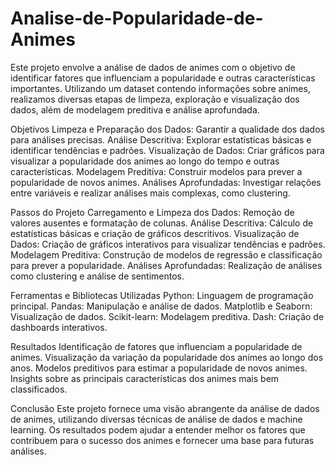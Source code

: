 # Analise-de-Popularidade-de-Animes

Este projeto envolve a análise de dados de animes com o objetivo de identificar fatores que influenciam a popularidade e outras características importantes. Utilizando um dataset contendo informações sobre animes, realizamos diversas etapas de limpeza, exploração e visualização dos dados, além de modelagem preditiva e análise aprofundada.

Objetivos
Limpeza e Preparação dos Dados: Garantir a qualidade dos dados para análises precisas.
Análise Descritiva: Explorar estatísticas básicas e identificar tendências e padrões.
Visualização de Dados: Criar gráficos para visualizar a popularidade dos animes ao longo do tempo e outras características.
Modelagem Preditiva: Construir modelos para prever a popularidade de novos animes.
Análises Aprofundadas: Investigar relações entre variáveis e realizar análises mais complexas, como clustering.

Passos do Projeto
Carregamento e Limpeza dos Dados:
Remoção de valores ausentes e formatação de colunas.
Análise Descritiva:
Cálculo de estatísticas básicas e criação de gráficos descritivos.
Visualização de Dados:
Criação de gráficos interativos para visualizar tendências e padrões.
Modelagem Preditiva:
Construção de modelos de regressão e classificação para prever a popularidade.
Análises Aprofundadas:
Realização de análises como clustering e análise de sentimentos.

Ferramentas e Bibliotecas Utilizadas
Python: Linguagem de programação principal.
Pandas: Manipulação e análise de dados.
Matplotlib e Seaborn: Visualização de dados.
Scikit-learn: Modelagem preditiva.
Dash: Criação de dashboards interativos.

Resultados
Identificação de fatores que influenciam a popularidade de animes.
Visualização da variação da popularidade dos animes ao longo dos anos.
Modelos preditivos para estimar a popularidade de novos animes.
Insights sobre as principais características dos animes mais bem classificados.

Conclusão
Este projeto fornece uma visão abrangente da análise de dados de animes, utilizando diversas técnicas de análise de dados e machine learning. Os resultados podem ajudar a entender melhor os fatores que contribuem para o sucesso dos animes e fornecer uma base para futuras análises.
